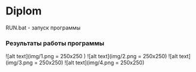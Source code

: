 # Diplom

RUN.bat - запуск программы

### Результаты работы программы

![alt text](img/1.png = 250x250 )
![alt text](img/2.png = 250x250)
![alt text](img/3.png = 250x250)
![alt text](img/4.png = 250x250)


